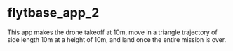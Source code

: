 # flytbase_app_2
This app makes the drone takeoff at 10m, move in a triangle trajectory of side length 10m at a height of 10m, and land once the entire mission is over.
